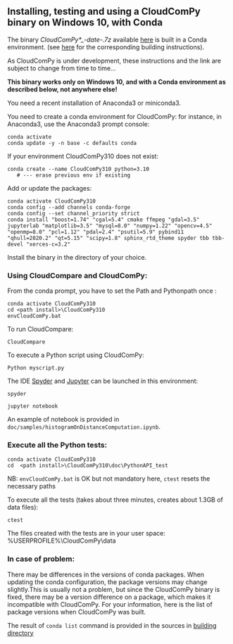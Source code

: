 ## Installing, testing and using a CloudComPy binary on Windows 10, with Conda

The binary *CloudComPy\*_-date-.7z* available [here](https://www.simulation.openfields.fr/index.php/download-binaries) is built in a Conda environment.
(see [here](BuildWindowsConda.md) for the corresponding building instructions).

As CloudComPy is under development, these instructions and the link are subject to change from time to time...

**This binary works only on Windows 10, and with a Conda environment as described below, not anywhere else!**

You need a recent installation of Anaconda3 or miniconda3.

You need to create a conda environment for CloudComPy: for instance, in Anaconda3, use the Anaconda3 prompt console:

```
conda activate
conda update -y -n base -c defaults conda
```
If your environment CloudComPy310 does not exist:
```
conda create --name CloudComPy310 python=3.10
   # --- erase previous env if existing
```
Add or update the packages:
```
conda activate CloudComPy310
conda config --add channels conda-forge
conda config --set channel_priority strict
conda install "boost=1.74" "cgal=5.4" cmake ffmpeg "gdal=3.5" jupyterlab "matplotlib=3.5" "mysql=8.0" "numpy=1.22" "opencv=4.5" "openmp=8.0" "pcl=1.12" "pdal=2.4" "psutil=5.9" pybind11 "qhull=2020.2" "qt=5.15" "scipy=1.8" sphinx_rtd_theme spyder tbb tbb-devel "xerces-c=3.2"
```

Install the binary in the directory of your choice.

### Using CloudCompare and CloudComPy:

From the conda prompt, you have to set the Path and Pythonpath once :

```
conda activate CloudComPy310
cd <path install>\CloudComPy310
envCloudComPy.bat
```

To run CloudCompare:

```
CloudCompare
```

To execute a Python script using CloudComPy:

```
Python myscript.py
```

The IDE [Spyder](https://www.spyder-ide.org/) and [Jupyter](https://jupyter.org/) can be launched in this environment:

```
spyder
```

```
jupyter notebook
```

An example of notebook is provided in ```doc/samples/histogramOnDistanceComputation.ipynb```.

### Execute all the Python tests:

```
conda activate CloudComPy310
cd  <path install>\CloudComPy310\doc\PythonAPI_test
```
NB: ```envCloudComPy.bat``` is OK but not mandatory here, ```ctest``` resets the necessary paths

To execute all the tests (takes about three minutes, creates about 1.3GB of data files):

```
ctest
```

The files created with the tests are in your user space: %USERPROFILE%\CloudComPy\data

### In case of problem:

There may be differences in the versions of conda packages. When updating the conda configuration, the package versions may change slightly.This is usually not a problem, but since the CloudComPy binary is fixed, there may be a version difference on a package, which makes it incompatible with CloudComPy. For your information, here is the list of package versions when CloudComPy was built.

The result of ```conda list``` command is provided in the sources in [building directory](../building)
